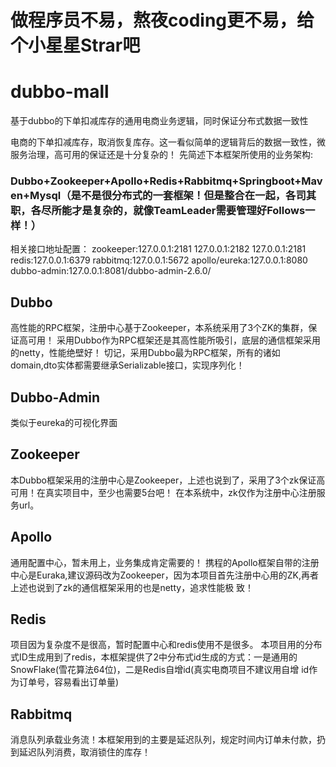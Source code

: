# 做程序员不易，熬夜coding更不易，给个小星星Strar吧

# dubbo-mall
基于dubbo的下单扣减库存的通用电商业务逻辑，同时保证分布式数据一致性

电商的下单扣减库存，取消恢复库存。这一看似简单的逻辑背后的数据一致性，微服务治理，高可用的保证还是十分复杂的！
先简述下本框架所使用的业务架构:
### Dubbo+Zookeeper+Apollo+Redis+Rabbitmq+Springboot+Maven+Mysql（是不是很分布式的一套框架！但是整合在一起，各司其职，各尽所能才是复杂的，就像TeamLeader需要管理好Follows一样！）
相关接口地址配置：
zookeeper:127.0.0.1:2181 127.0.0.1:2182 127.0.0.1:2181
redis:127.0.0.1:6379
rabbitmq:127.0.0.1:5672
apollo/eureka:127.0.0.1:8080
dubbo-admin:127.0.0.1:8081/dubbo-admin-2.6.0/

## Dubbo
   高性能的RPC框架，注册中心基于Zookeeper，本系统采用了3个ZK的集群，保证高可用！
   采用Dubbo作为RPC框架还是其高性能所吸引，底层的通信框架采用的netty，性能绝壁好！
   切记，采用Dubbo最为RPC框架，所有的诸如domain,dto实体都需要继承Serializable接口，实现序列化！
## Dubbo-Admin
   类似于eureka的可视化界面
## Zookeeper
   本Dubbo框架采用的注册中心是Zookeeper，上述也说到了，采用了3个zk保证高可用！在真实项目中，至少也需要5台吧！
   在本系统中，zk仅作为注册中心注册服务url。
## Apollo
   通用配置中心，暂未用上，业务集成肯定需要的！
   携程的Apollo框架自带的注册中心是Euraka,建议源码改为Zookeeper，因为本项目首先注册中心用的ZK,再者上述也说到了zk的通信框架采用的也是netty，追求性能极    致！
## Redis
   项目因为复杂度不是很高，暂时配置中心和redis使用不是很多。
   本项目用的分布式ID生成用到了redis，本框架提供了2中分布式id生成的方式：一是通用的SnowFlake(雪花算法64位)，二是Redis自增id(真实电商项目不建议用自增    id作为订单号，容易看出订单量)
## Rabbitmq
   消息队列承载业务流！本框架用到的主要是延迟队列，规定时间内订单未付款，扔到延迟队列消费，取消锁住的库存！
